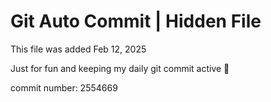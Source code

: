 # Git Auto Commit | Hidden File

This file was added Feb 12, 2025

Just for fun and keeping my daily git commit active 🤪

commit number: 2554669
